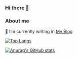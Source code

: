 ### Hi there 👋

<!--
**Misaka-9982-coder/Misaka-9982-coder** is a ✨ _special_ ✨ repository because its `README.md` (this file) appears on your GitHub profile.

Here are some ideas to get you started:

- 🔭 I’m currently working on ...
- 🌱 I’m currently learning ...
- 👯 I’m looking to collaborate on ...
- 🤔 I’m looking for help with ...
- 💬 Ask me about ...
- 📫 How to reach me: ...
- 😄 Pronouns: ...
- ⚡ Fun fact: ...
-->
### About me
 🌱 I’m currently writing in [My Blog](http://www.misaka-9982.com/)


[![Top Langs](https://github-readme-stats.vercel.app/api/top-langs/?username=Misaka-9982-coder&layout=compact&show_icons=true&theme=blueberry)]()

[![Anurag's GitHub stats](https://github-readme-stats.vercel.app/api?username=Misaka-9982-coder&show_icons=true&theme=blueberry)]()
